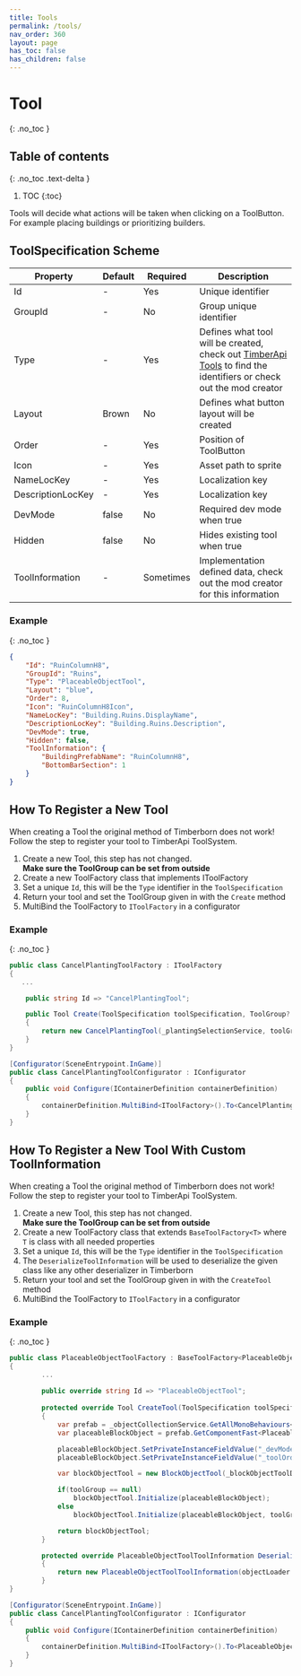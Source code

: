 ```yaml
---
title: Tools
permalink: /tools/
nav_order: 360
layout: page
has_toc: false
has_children: false
---
```

# Tool
{: .no_toc }

## Table of contents
{: .no_toc .text-delta }

1. TOC
{:toc}
  
Tools will decide what actions will be taken when clicking on a ToolButton. 
For example placing buildings or prioritizing builders.  

## ToolSpecification Scheme

| Property          | Default | Required  | Description                                                                 |
|-------------------|---------|-----------|-----------------------------------------------------------------------------|
| Id                | -       | Yes       | Unique identifier                                                           |
| GroupId           | -       | No        | Group unique identifier                                                     |
| Type              | -       | Yes       | Defines what tool will be created, check out [TimberApi Tools](https://github.com/Timberborn-Modding-Central/TimberAPI/tree/main/Core/TimberApi/ToolSystem/Tools) to find the identifiers or check out the mod creator |
| Layout            | Brown   | No        | Defines what button layout will be created                                  |
| Order             | -       | Yes       | Position of ToolButton                                                      |
| Icon              | -       | Yes       | Asset path to sprite                                                        |
| NameLocKey        | -       | Yes       | Localization key                                                            |
| DescriptionLocKey | -       | Yes       | Localization key                                                            |
| DevMode           | false   | No        | Required dev mode when true                                                 |
| Hidden            | false   | No        | Hides existing tool when true                                               |
| ToolInformation   | -       | Sometimes | Implementation defined data, check out the mod creator for this information |

### Example
{: .no_toc }
```json
{
    "Id": "RuinColumnH8",
    "GroupId": "Ruins",
    "Type": "PlaceableObjectTool",
    "Layout": "blue",
    "Order": 8,
    "Icon": "RuinColumnH8Icon",
    "NameLocKey": "Building.Ruins.DisplayName",
    "DescriptionLocKey": "Building.Ruins.Description",
    "DevMode": true,
    "Hidden": false,
    "ToolInformation": {
        "BuildingPrefabName": "RuinColumnH8",
        "BottomBarSection": 1
    }
}
```

## How To Register a New Tool
When creating a Tool the original method of Timberborn does not work! Follow the step to register your tool to TimberApi ToolSystem.  
1. Create a new Tool, this step has not changed.   
**Make sure the ToolGroup can be set from outside**
2. Create a new ToolFactory class that implements IToolFactory
3. Set a unique `Id`, this will be the `Type` identifier in the `ToolSpecification`
4. Return your tool and set the ToolGroup given in with the `Create` method
5. MultiBind the ToolFactory to `IToolFactory` in a configurator

### Example
{: .no_toc }
```csharp
public class CancelPlantingToolFactory : IToolFactory
{
   ...

    public string Id => "CancelPlantingTool";

    public Tool Create(ToolSpecification toolSpecification, ToolGroup? toolGroup = null)
    {
        return new CancelPlantingTool(_plantingSelectionService, toolGroup);
    }
}
```
```csharp
[Configurator(SceneEntrypoint.InGame)]
public class CancelPlantingToolConfigurator : IConfigurator
{
    public void Configure(IContainerDefinition containerDefinition)
    {
        containerDefinition.MultiBind<IToolFactory>().To<CancelPlantingToolFactory>().AsSingleton();
    }
}
```

## How To Register a New Tool With Custom ToolInformation
When creating a Tool the original method of Timberborn does not work! Follow the step to register your tool to TimberApi ToolSystem.
1. Create a new Tool, this step has not changed.   
   **Make sure the ToolGroup can be set from outside**
2. Create a new ToolFactory class that extends `BaseToolFactory<T>` where `T` is class with all needed properties
3. Set a unique `Id`, this will be the `Type` identifier in the `ToolSpecification`
4. The `DeserializeToolInformation` will be used to deserialize the given class like any other deserializer in Timberborn
5. Return your tool and set the ToolGroup given in with the `CreateTool` method
6. MultiBind the ToolFactory to `IToolFactory` in a configurator

### Example
{: .no_toc }
```csharp
public class PlaceableObjectToolFactory : BaseToolFactory<PlaceableObjectToolToolInformation>
{
        ...
        
        public override string Id => "PlaceableObjectTool";
        
        protected override Tool CreateTool(ToolSpecification toolSpecification, PlaceableObjectToolToolInformation toolInformation, ToolGroup? toolGroup)
        {
            var prefab = _objectCollectionService.GetAllMonoBehaviours<Prefab>().Single(o => o.IsNamed(toolInformation.PrefabName));
            var placeableBlockObject = prefab.GetComponentFast<PlaceableBlockObject>();

            placeableBlockObject.SetPrivateInstanceFieldValue("_devModeTool", toolSpecification.DevMode);
            placeableBlockObject.SetPrivateInstanceFieldValue("_toolOrder", toolSpecification.Order);

            var blockObjectTool = new BlockObjectTool(_blockObjectToolDescriber, _inputService, _areaPickerFactory, _previewPlacerFactory, _uiSoundController, _blockObjectPlacerService, _mapEditorMode);

            if(toolGroup == null)
                blockObjectTool.Initialize(placeableBlockObject);
            else
                blockObjectTool.Initialize(placeableBlockObject, toolGroup);

            return blockObjectTool;
        }

        protected override PlaceableObjectToolToolInformation DeserializeToolInformation(IObjectLoader objectLoader)
        {
            return new PlaceableObjectToolToolInformation(objectLoader.Get(new PropertyKey<string>("PrefabName")));
        }
}
```
```csharp
[Configurator(SceneEntrypoint.InGame)]
public class CancelPlantingToolConfigurator : IConfigurator
{
    public void Configure(IContainerDefinition containerDefinition)
    {
        containerDefinition.MultiBind<IToolFactory>().To<PlaceableObjectToolFactory>().AsSingleton();
    }
}
```